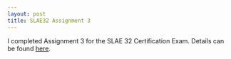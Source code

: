 ```yaml
---
layout: post
title: SLAE32 Assignment 3
---
```


I completed Assignment 3 for the SLAE 32 Certification Exam. Details can be found [here](/SLAE32/slae32-assignment3).
